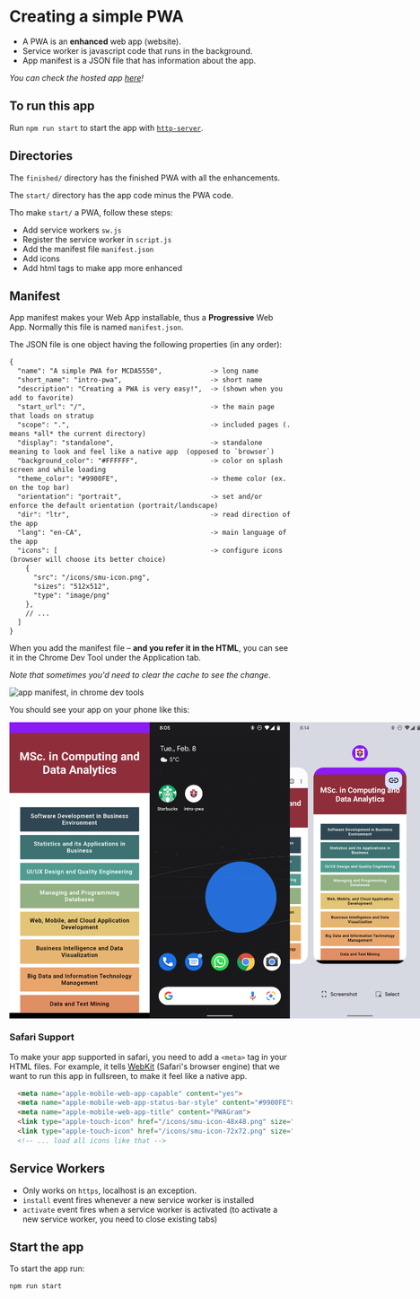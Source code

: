 # Creating a simple PWA

- A PWA is an **enhanced** web app (website).
- Service worker is javascript code that runs in the background.
- App manifest is a JSON file that has information about the app.

*You can check the hosted app [here](https://nervous-goldstine-881aae.netlify.app/)!*

## To run this app
Run `npm run start` to start the app with [`http-server`](https://github.com/http-party/http-server#readme). 

## Directories
The `finished/` directory has the finished PWA with all the enhancements.

The `start/` directory has the app code minus the PWA code.

Tho make `start/` a PWA, follow these steps: 
- Add service workers `sw.js`
- Register the service worker in `script.js`
- Add the manifest file `manifest.json`
- Add icons 
- Add html tags to make app more enhanced

## Manifest 
App manifest makes your Web App installable, thus a **Progressive** Web App. Normally this file is named `manifest.json`.

The JSON file is one object having the following properties (in any order): 
```
{
  "name": "A simple PWA for MCDA5550",            -> long name
  "short_name": "intro-pwa",                      -> short name
  "description": "Creating a PWA is very easy!",  -> (shown when you add to favorite) 
  "start_url": "/",                               -> the main page that loads on stratup
  "scope": ".",                                   -> included pages (. means *all* the current directory)
  "display": "standalone",                        -> standalone meaning to look and feel like a native app  (opposed to `browser`)
  "background_color": "#FFFFFF",                  -> color on splash screen and while loading
  "theme_color": "#9900FE",                       -> theme color (ex. on the top bar)
  "orientation": "portrait",                      -> set and/or enforce the default orientation (portrait/landscape)
  "dir": "ltr",                                   -> read direction of the app
  "lang": "en-CA",                                -> main language of the app
  "icons": [                                      -> configure icons (browser will choose its better choice)
    {
      "src": "/icons/smu-icon.png",
      "sizes": "512x512", 
      "type": "image/png"
    },
    // ...
  ]
}
```

When you add the manifest file – **and you refer it in the HTML**, you can see it in the Chrome Dev Tool under the Application tab. 

*Note that sometimes you'd need to clear the cache to see the change*.

![app manifest, in chrome dev tools](/screenshots/manifest-chrome-dev-tools.png)

You should see your app on your phone like this: 

<div style="display: flex">
    <img src="./screenshots/app-screenshot-on-pixel-phone.png" alt="app screenshot on pixel phone" width="250px" />
    <img src="./screenshots/app-icon-on-home-screen.png" alt="app icon on home screen" width="250px" />
    <img src="./screenshots/app-screenshot-2-on-pixel-phone.png" alt="app screenshot #2 on pixel phone" width="250px" />
</div>

### Safari Support 
To make your app supported in safari, you need to add a `<meta>` tag in your HTML files. For example, it tells [WebKit](https://webkit.org/) (Safari's browser engine) that we want to run this app in fullsreen, to make it feel like a native app.
```html
  <meta name="apple-mobile-web-app-capable" content="yes">
  <meta name="apple-mobile-web-app-status-bar-style" content="#9900FE">
  <meta name="apple-mobile-web-app-title" content="PWAGram">
  <link type="apple-touch-icon" href="/icons/smu-icon-48x48.png" size="48x48">
  <link type="apple-touch-icon" href="/icons/smu-icon-72x72.png" size="72x72">
  <!-- ... load all icons like that -->
```

## Service Workers
- Only works on `https`, localhost is an exception.
- `install` event fires whenever a new service worker is installed
- `activate` event fires when a service worker is activated (to activate a new service worker, you need to close existing tabs)

## Start the app
To start the app run:
```
npm run start
```